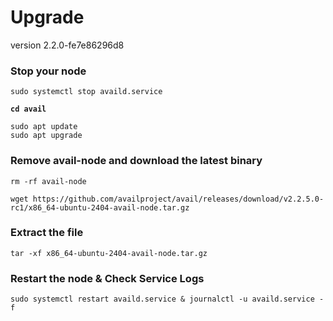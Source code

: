 # Upgrade

version 2.2.0-fe7e86296d8

### Stop your node

```
sudo systemctl stop availd.service
```

<pre><code><strong>cd avail
</strong></code></pre>

```
sudo apt update
sudo apt upgrade
```

### Remove avail-node and download the latest binary

```
rm -rf avail-node
```

```
wget https://github.com/availproject/avail/releases/download/v2.2.5.0-rc1/x86_64-ubuntu-2404-avail-node.tar.gz
```

### Extract the file

```
tar -xf x86_64-ubuntu-2404-avail-node.tar.gz
```



### Restart the node & Check Service Logs

```
sudo systemctl restart availd.service & journalctl -u availd.service -f
```
